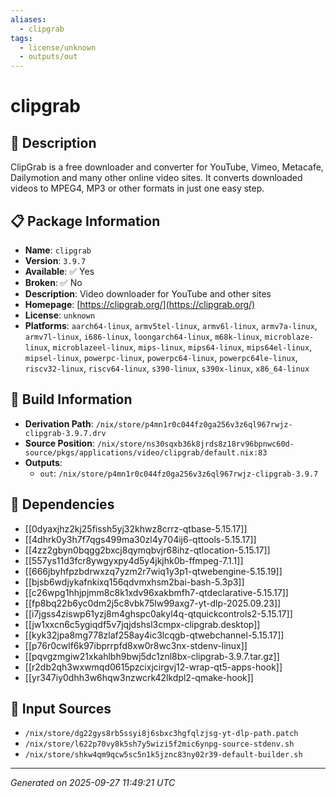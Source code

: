 ```yaml
---
aliases:
  - clipgrab
tags:
  - license/unknown
  - outputs/out
---
```


# clipgrab

## 📝 Description

ClipGrab is a free downloader and converter for YouTube, Vimeo, Metacafe,
Dailymotion and many other online video sites. It converts downloaded
videos to MPEG4, MP3 or other formats in just one easy step.


## 📋 Package Information

- **Name**: `clipgrab`
- **Version**: `3.9.7`
- **Available**: ✅ Yes
- **Broken**: ✅ No
- **Description**: Video downloader for YouTube and other sites
- **Homepage**: [https://clipgrab.org/](https://clipgrab.org/)
- **License**: `unknown`
- **Platforms**: `aarch64-linux`, `armv5tel-linux`, `armv6l-linux`, `armv7a-linux`, `armv7l-linux`, `i686-linux`, `loongarch64-linux`, `m68k-linux`, `microblaze-linux`, `microblazeel-linux`, `mips-linux`, `mips64-linux`, `mips64el-linux`, `mipsel-linux`, `powerpc-linux`, `powerpc64-linux`, `powerpc64le-linux`, `riscv32-linux`, `riscv64-linux`, `s390-linux`, `s390x-linux`, `x86_64-linux`

## 🔧 Build Information

- **Derivation Path**: `/nix/store/p4mn1r0c044fz0ga256v3z6ql967rwjz-clipgrab-3.9.7.drv`
- **Source Position**: `/nix/store/ns30sqxb36k8jrds8z18rv96bpnwc60d-source/pkgs/applications/video/clipgrab/default.nix:83`
- **Outputs**:
  - `out`:  `/nix/store/p4mn1r0c044fz0ga256v3z6ql967rwjz-clipgrab-3.9.7`

## 🔗 Dependencies

- [[0dyaxjhz2kj25fissh5yj32khwz8crrz-qtbase-5.15.17]]
- [[4dhrk0y3h7f7qgs499ma30zl4y704ij6-qttools-5.15.17]]
- [[4zz2gbyn0bqgg2bxcj8qymqbvjr68ihz-qtlocation-5.15.17]]
- [[557ys11d3fcr8ywgyxpy4d5y4jkjhk0b-ffmpeg-7.1.1]]
- [[666jbyhfpzbdrwxzq7yzm2r7wiq1y3p1-qtwebengine-5.15.19]]
- [[bjsb6wdjykafnkixq156qdvmxhsm2bai-bash-5.3p3]]
- [[c26wpg1hhjpjmm8c8k1xdv96xakbmfh7-qtdeclarative-5.15.17]]
- [[fp8bq22b6yc0dm2j5c8vbk75lw99axg7-yt-dlp-2025.09.23]]
- [[i7jgss4ziswp61yzj8m4ghspc0akyl4q-qtquickcontrols2-5.15.17]]
- [[jw1xxcn6c5ygiqdf5v7jqjdshsl3cmpx-clipgrab.desktop]]
- [[kyk32jpa8mg778zlaf258ay4ic3lcqgb-qtwebchannel-5.15.17]]
- [[p76r0cwlf6k97ibprrpfd8xw0r8wc3nx-stdenv-linux]]
- [[pqvgzmgiw21xkahlbh9bwj5dc1znl8bx-clipgrab-3.9.7.tar.gz]]
- [[r2db2qh3wxwmqd0615pzcixjcirgvj12-wrap-qt5-apps-hook]]
- [[yr347iy0dhh3w6hqw3nzwcrk42lkdpl2-qmake-hook]]

## 📁 Input Sources

- `/nix/store/dg22gys8rb5ssyi8j6sbxc3hgfqlzjsg-yt-dlp-path.patch`
- `/nix/store/l622p70vy8k5sh7y5wizi5f2mic6ynpg-source-stdenv.sh`
- `/nix/store/shkw4qm9qcw5sc5n1k5jznc83ny02r39-default-builder.sh`

---
*Generated on 2025-09-27 11:49:21 UTC*

